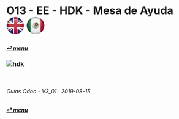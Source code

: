 # O13 - EE - HDK - Mesa de Ayuda &nbsp;&nbsp;&nbsp;&nbsp; [![en-uk](/doc/img/flg/en-uk-flg-btn-sml.png)](/en-uk/o13/ee/hdk/en-uk-o13-ee-hdk-helpdesk-guides.md) [ ![es-mx](/doc/img/flg/es-mx-flg-btn-sml.png)](/es-mx/o13/ee/hdk/es-mx-o13-ee-hdk-helpdesk-guides.md)
#### [_&#x23CE; menu_](/es-mx/o13/ee/es-mx-o13-ee-guides-menu.md "Regresar al menú de EE")  
### ![hdk](/doc/img/acc/big/hdk.png)
[ⱽ¹²³⁴⁵⁶⁷⁸⁹⁰⁻]: # (ⱽ¹²³⁴⁵⁶⁷⁸⁹⁰⁻)

<br>

###### Guías Odoo - V3_01 &nbsp; 2019-08-15  
**[_&#x23CE; menu_](/es-mx/o13/ee/es-mx-o13-ee-guides-menu.md)**  
